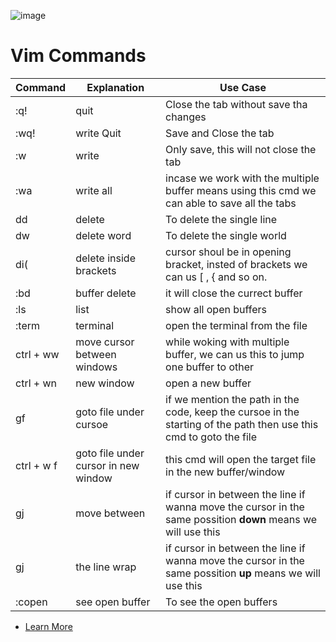 ![image](https://github.com/user-attachments/assets/6e9cea31-db28-4910-8d1b-e76b4b84daf1)




# Vim Commands

| Command | Explanation | Use Case |
| --------|-------------|----------|
| :q!| quit | Close the tab without save tha changes |
| :wq! | write Quit | Save and Close the tab |
| :w | write | Only save, this will not close the tab|
| :wa | write all | incase we work with the multiple buffer means using this cmd we can able to save all the tabs |
| dd | delete  | To delete the single line |
| dw | delete word | To delete the single world |
| di( | delete inside brackets | cursor shoul be in opening bracket, insted of brackets we can us [ , { and so on.|
| :bd | buffer delete | it will close the currect buffer |
| :ls | list | show all open buffers |
| :term | terminal | open the terminal from the file |
| ctrl + ww | move cursor between windows | while woking with multiple buffer, we can us this to jump one buffer to other |
| ctrl + wn | new window | open a new buffer |
| gf | goto file under cursoe | if we mention the path in the code, keep the cursoe in the starting of the path then use this cmd to goto the file |
| ctrl + w f | goto file under cursor in new window | this cmd will open the target file in the new buffer/window |
| gj | move between | if cursor in between the line if wanna move the cursor in the same possition **down** means we will use this |
| gj | the line wrap | if cursor in between the line if wanna move the cursor in the same possition **up** means we will use this |
| :copen | see open buffer | To see the open buffers |


- [Learn More](https://vim.rtorr.com/)


